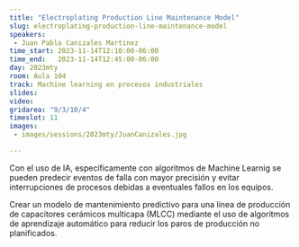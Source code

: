 ```yaml
---
title: "Electroplating Production Line Maintenance Model"
slug: electroplating-production-line-maintenance-model
speakers:
 - Juan Pablo Canizales Martinez
time_start: 2023-11-14T12:10:00-06:00
time_end:   2023-11-14T12:45:00-06:00
day: 2023mty
room: Aula 104
track: Machine learning en procesos industriales
slides: 
video: 
gridarea: "9/3/10/4"
timeslot: 11
images:
 - images/sessions/2023mty/JuanCanizales.jpg

---
```


Con el uso de IA, específicamente con algoritmos de Machine Learnig se pueden predecir eventos de falla con mayor precisión y evitar interrupciones de procesos debidas a eventuales fallos en los equipos.

Crear un modelo de mantenimiento predictivo para una línea de producción de capacitores cerámicos multicapa (MLCC) mediante el uso de algoritmos de aprendizaje automático para reducir los paros de producción no planificados.


